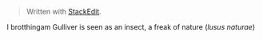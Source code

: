 


> Written with [StackEdit](https://stackedit.io/).

I brotthingam Gulliver is seen as an insect, a freak of  nature (*lusus naturae*)
<!--stackedit_data:
eyJoaXN0b3J5IjpbLTE4ODA5ODU5MjNdfQ==
-->
